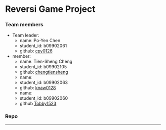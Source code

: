 # Reversi Game Project

### Team members

- Team leader:
	- name: Po-Yen Chen
	- student_id: b09902061
	- github: [cpy0126](https://github.com/cpy0126)
- member:
	- name: Tien-Sheng Cheng
	- student_id: b09902105
	- github: [chengtiensheng](https://github.com/chengtiensheng)
	- name:  
	- student_id: b09902063
	- github: [knaw0128](https://github.com/knaw0128)
	- name: 
	- student_id: b09902060
	- github [Tobby1523](https://github.com/Tobby1523)

### Repo
------


